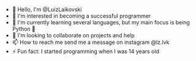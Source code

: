 - 👋 Hello, I'm @LuizLaikovski
- 👀 I'm interested in becoming a successful programmer
- 🌱 I'm currently learning several languages, but my main focus is being Python 🐍
- 💞️ I'm looking to collaborate on projects and help
- 📫 How to reach me send me a message on instagram @lz.lvk
- ⚡ Fun fact: I started programming when I was 14 years old


<!---
LuizLaikovski/LuizLaikovski is a ✨ special ✨ repository because its `README.md` (this file) appears on your GitHub profile.
You can click the Preview link to take a look at your changes.
--->
